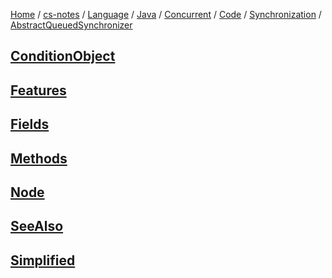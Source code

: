[Home](https://mengxianbin.github.io) /
[cs-notes](https://mengxianbin.github.io/cs-notes/content) /
[Language](https://mengxianbin.github.io/cs-notes/content/Language) /
[Java](https://mengxianbin.github.io/cs-notes/content/Language/Java) /
[Concurrent](https://mengxianbin.github.io/cs-notes/content/Language/Java/Concurrent) /
[Code](https://mengxianbin.github.io/cs-notes/content/Language/Java/Concurrent/Code) /
[Synchronization](https://mengxianbin.github.io/cs-notes/content/Language/Java/Concurrent/Code/Synchronization) /
[AbstractQueuedSynchronizer](https://mengxianbin.github.io/cs-notes/content/Language/Java/Concurrent/Code/Synchronization/AbstractQueuedSynchronizer)

## [ConditionObject](https://mengxianbin.github.io/cs-notes/content/Language/Java/Concurrent/Code/Synchronization/AbstractQueuedSynchronizer/ConditionObject)

## [Features](https://mengxianbin.github.io/cs-notes/content/Language/Java/Concurrent/Code/Synchronization/AbstractQueuedSynchronizer/Features)

## [Fields](https://mengxianbin.github.io/cs-notes/content/Language/Java/Concurrent/Code/Synchronization/AbstractQueuedSynchronizer/Fields)

## [Methods](https://mengxianbin.github.io/cs-notes/content/Language/Java/Concurrent/Code/Synchronization/AbstractQueuedSynchronizer/Methods/)

## [Node](https://mengxianbin.github.io/cs-notes/content/Language/Java/Concurrent/Code/Synchronization/AbstractQueuedSynchronizer/Node)

## [SeeAlso](https://mengxianbin.github.io/cs-notes/content/Language/Java/Concurrent/Code/Synchronization/AbstractQueuedSynchronizer/SeeAlso)

## [Simplified](https://mengxianbin.github.io/cs-notes/content/Language/Java/Concurrent/Code/Synchronization/AbstractQueuedSynchronizer/Simplified)
